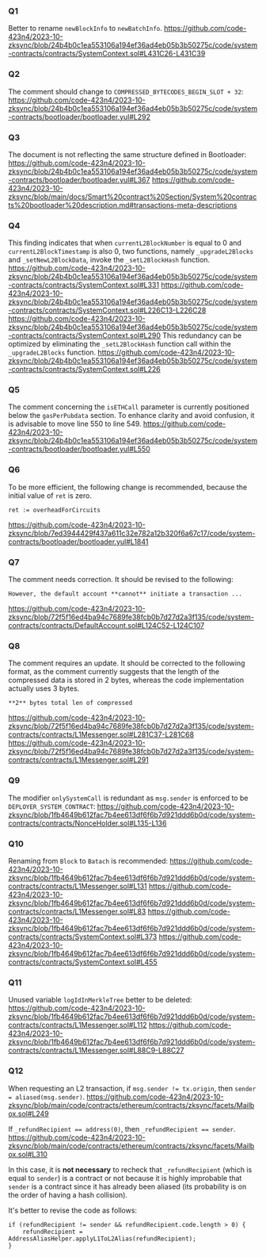 ### Q1
Better to rename `newBlockInfo` to `newBatchInfo`.
https://github.com/code-423n4/2023-10-zksync/blob/24b4b0c1ea553106a194ef36ad4eb05b3b50275c/code/system-contracts/contracts/SystemContext.sol#L431C26-L431C39

### Q2
The comment should change to `COMPRESSED_BYTECODES_BEGIN_SLOT + 32`:
https://github.com/code-423n4/2023-10-zksync/blob/24b4b0c1ea553106a194ef36ad4eb05b3b50275c/code/system-contracts/bootloader/bootloader.yul#L292

### Q3
The document is not reflecting the same structure defined in Bootloader:
https://github.com/code-423n4/2023-10-zksync/blob/24b4b0c1ea553106a194ef36ad4eb05b3b50275c/code/system-contracts/bootloader/bootloader.yul#L367
https://github.com/code-423n4/2023-10-zksync/blob/main/docs/Smart%20contract%20Section/System%20contracts%20bootloader%20description.md#transactions-meta-descriptions

### Q4
This finding indicates that when `currentL2BlockNumber` is equal to 0 and `currentL2BlockTimestamp` is also 0, two functions, namely `_upgradeL2Blocks` and `_setNewL2BlockData`, invoke the `_setL2BlockHash` function.
https://github.com/code-423n4/2023-10-zksync/blob/24b4b0c1ea553106a194ef36ad4eb05b3b50275c/code/system-contracts/contracts/SystemContext.sol#L331
https://github.com/code-423n4/2023-10-zksync/blob/24b4b0c1ea553106a194ef36ad4eb05b3b50275c/code/system-contracts/contracts/SystemContext.sol#L226C13-L226C28
https://github.com/code-423n4/2023-10-zksync/blob/24b4b0c1ea553106a194ef36ad4eb05b3b50275c/code/system-contracts/contracts/SystemContext.sol#L290
This redundancy can be optimized by eliminating the `_setL2BlockHash` function call within the `_upgradeL2Blocks` function.
https://github.com/code-423n4/2023-10-zksync/blob/24b4b0c1ea553106a194ef36ad4eb05b3b50275c/code/system-contracts/contracts/SystemContext.sol#L226

### Q5
The comment concerning the `isETHCall` parameter is currently positioned below the `gasPerPubdata` section. To enhance clarity and avoid confusion, it is advisable to move line 550 to line 549.
https://github.com/code-423n4/2023-10-zksync/blob/24b4b0c1ea553106a194ef36ad4eb05b3b50275c/code/system-contracts/bootloader/bootloader.yul#L550

### Q6
To be more efficient, the following change is recommended, because the initial value of `ret` is zero.
```
ret := overheadForCircuits
```
https://github.com/code-423n4/2023-10-zksync/blob/7ed3944429f437a611c32e782a12b320f6a67c17/code/system-contracts/bootloader/bootloader.yul#L1841

### Q7
The comment needs correction. It should be revised to the following:
```
However, the default account **cannot** initiate a transaction ...
```
https://github.com/code-423n4/2023-10-zksync/blob/72f5f16ed4ba94c7689fe38fcb0b7d27d2a3f135/code/system-contracts/contracts/DefaultAccount.sol#L124C52-L124C107

### Q8
The comment requires an update. It should be corrected to the following format, as the comment currently suggests that the length of the compressed data is stored in 2 bytes, whereas the code implementation actually uses 3 bytes.
```
**2** bytes total len of compressed
```
https://github.com/code-423n4/2023-10-zksync/blob/72f5f16ed4ba94c7689fe38fcb0b7d27d2a3f135/code/system-contracts/contracts/L1Messenger.sol#L281C37-L281C68
https://github.com/code-423n4/2023-10-zksync/blob/72f5f16ed4ba94c7689fe38fcb0b7d27d2a3f135/code/system-contracts/contracts/L1Messenger.sol#L291

### Q9
The modifier `onlySystemCall` is redundant as `msg.sender` is enforced to be `DEPLOYER_SYSTEM_CONTRACT`:
https://github.com/code-423n4/2023-10-zksync/blob/1fb4649b612fac7b4ee613df6f6b7d921ddd6b0d/code/system-contracts/contracts/NonceHolder.sol#L135-L136

### Q10
Renaming from `Block` to `Batach` is recommended:
https://github.com/code-423n4/2023-10-zksync/blob/1fb4649b612fac7b4ee613df6f6b7d921ddd6b0d/code/system-contracts/contracts/L1Messenger.sol#L131
https://github.com/code-423n4/2023-10-zksync/blob/1fb4649b612fac7b4ee613df6f6b7d921ddd6b0d/code/system-contracts/contracts/L1Messenger.sol#L83
https://github.com/code-423n4/2023-10-zksync/blob/1fb4649b612fac7b4ee613df6f6b7d921ddd6b0d/code/system-contracts/contracts/SystemContext.sol#L373
https://github.com/code-423n4/2023-10-zksync/blob/1fb4649b612fac7b4ee613df6f6b7d921ddd6b0d/code/system-contracts/contracts/SystemContext.sol#L455

### Q11
Unused variable `logIdInMerkleTree` better to be deleted:
https://github.com/code-423n4/2023-10-zksync/blob/1fb4649b612fac7b4ee613df6f6b7d921ddd6b0d/code/system-contracts/contracts/L1Messenger.sol#L112
https://github.com/code-423n4/2023-10-zksync/blob/1fb4649b612fac7b4ee613df6f6b7d921ddd6b0d/code/system-contracts/contracts/L1Messenger.sol#L88C9-L88C27

### Q12

When requesting an L2 transaction, if `msg.sender != tx.origin`, then `sender = aliased(msg.sender)`. 
https://github.com/code-423n4/2023-10-zksync/blob/main/code/contracts/ethereum/contracts/zksync/facets/Mailbox.sol#L249

If `_refundRecipient == address(0)`, then `_refundRecipient == sender`.
https://github.com/code-423n4/2023-10-zksync/blob/main/code/contracts/ethereum/contracts/zksync/facets/Mailbox.sol#L310

In this case, it is **not necessary** to recheck that `_refundRecipient` (which is equal to `sender`) is a contract or not because it is highly improbable that `sender` is a contract since it has already been aliased (its probability is on the order of having a hash collision).

It's better to revise the code as follows:

```solidity
if (refundRecipient != sender && refundRecipient.code.length > 0) {
    refundRecipient = AddressAliasHelper.applyL1ToL2Alias(refundRecipient);
}
```